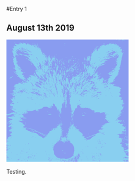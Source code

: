 #Entry 1

## August 13th 2019

![My icon.](https://github.com/Raccoon-JS/raccoon-git-blog/blob/master/entries/images/raccoon_icon.png)

Testing.
